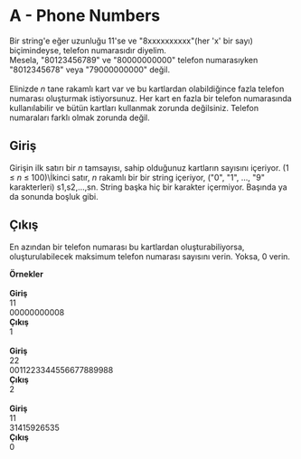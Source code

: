 # A - Phone Numbers

Bir string'e eğer uzunluğu 11'se ve "8xxxxxxxxxx"(her 'x' bir sayı) biçimindeyse, telefon numarasıdır diyelim.\
Mesela, "80123456789" ve "80000000000" telefon numarasıyken "8012345678" veya "79000000000" değil.\
\
Elinizde *n* tane rakamlı kart var ve bu kartlardan olabildiğince fazla telefon numarası oluşturmak istiyorsunuz. Her kart en fazla bir telefon numarasında kullanılabilir ve bütün kartları kullanmak zorunda değilsiniz. Telefon numaraları farklı olmak zorunda değil.

## Giriş

Girişin ilk satırı bir *n* tamsayısı, sahip olduğunuz kartların sayısını içeriyor. (1 ≤ *n* ≤ 100)\İkinci satır, *n* rakamlı bir bir string içeriyor, ("0", "1", ..., "9" karakterleri) s1,s2,…,sn. String başka hiç bir karakter içermiyor. Başında ya da sonunda boşluk gibi.

## Çıkış

En azından bir telefon numarası bu kartlardan oluşturabiliyorsa, oluşturulabilecek maksimum telefon numarası sayısını verin. Yoksa, 0 verin.

**Örnekler**\
\
**Giriş**\
11\
00000000008\
**Çıkış**\
1\
\
**Giriş**\
22\
0011223344556677889988\
**Çıkış**\
2\
\
**Giriş**\
11\
31415926535\
**Çıkış**\
0